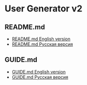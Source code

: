 # User Generator v2

## README.md

  + [README.md English version](/README.en.md)
  + [README.md Русская версия](/README.ru.md)

## GUIDE.md

  + [GUIDE.md English version](/GUIDE.en.md)
  + [GUIDE.md Русская версия](/GUIDE.ru.md)